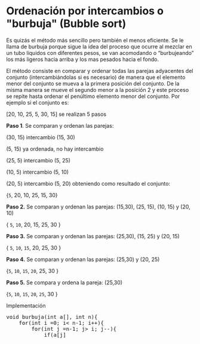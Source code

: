 # Ordenación por intercambios o "burbuja" (Bubble sort)

Es quizás el método más sencillo pero también el menos eficiente. Se le llama de burbuja porque sigue la idea del proceso que ocurre al mezclar en un tubo líquidos con diferentes pesos, se van acomodando o “burbujeando” los más ligeros hacia arriba y los mas pesados hacia el fondo.

El método consiste en comparar y ordenar todas las parejas adyacentes del conjunto (intercambiándolas si es necesario) de manera que el elemento menor del conjunto se mueva a la primera posición del conjunto. De la misma manera se mueve el segundo menor a la posición 2 y este proceso se repite hasta  ordenar el penúltimo elemento menor del conjunto.
Por ejemplo si el conjunto es:

[20,  10,  25,  5,  30,  15] 	se realizan 5 pasos

**Paso 1**. Se comparan y ordenan las parejas: 

(30, 15) intercambio (15, 30)

(5, 15)  ya ordenada, no hay intercambio

(25, 5) intercambio (5, 25)

(10, 5) intercambio (5, 10)

(20, 5) intercambio (5, 20) obteniendo como resultado el conjunto:

{`5`, 20, 10, 25, 15, 30} 


**Paso 2.** 
Se comparan y ordenan las parejas: (15,30), (25, 15), (10, 15) y (20, 10)
 
{ `5`, `10`, 20, 15, 25, 30 }

**Paso 3.** Se comparan y ordenan las parejas:
(25,30), (15, 25) y (20, 15) 

{ `5`, `10`, `15`, 20, 25, 30 }

**Paso 4.** Se comparan y ordenan las parejas: (25,30) y (20, 25) 

 
{`5`, `10`, `15`, `20`, 25, 30 }

**Paso 5.** Se compara y ordena la pareja: (25,30)   

{`5`, `10`, `15`, `20`, `25`, 30 }

Implementación

<pre>
void burbuja(int a[], int n){
	for(int i =0; i< n-1; i++){
		for(int j =n-1; j> i; j--){
			if(a[j]<a[j-1]){
				int aux = a[j];
				a[j] = a[j-1];
				a[j-1] = aux;
			
			}
		}
	}	
}
</pre>
